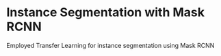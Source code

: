 # Instance Segmentation with Mask RCNN
 Employed Transfer Learning for instance segmentation using Mask RCNN
